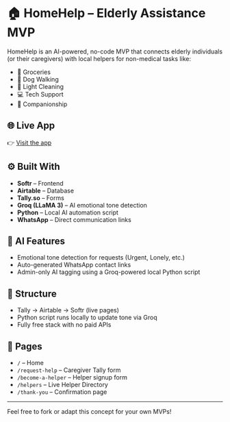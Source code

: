 # 🏠 HomeHelp – Elderly Assistance MVP

HomeHelp is an AI-powered, no-code MVP that connects elderly individuals (or their caregivers) with local helpers for non-medical tasks like:

- 🛒 Groceries
- 🐶 Dog Walking
- 🧹 Light Cleaning
- 💻 Tech Support
- 🤝 Companionship

## 🌐 Live App
👉 [Visit the app](https://your-subdomain.softr.app)

## ⚙️ Built With
- **Softr** – Frontend
- **Airtable** – Database
- **Tally.so** – Forms
- **Groq (LLaMA 3)** – AI emotional tone detection
- **Python** – Local AI automation script
- **WhatsApp** – Direct communication links

## 🤖 AI Features
- Emotional tone detection for requests (Urgent, Lonely, etc.)
- Auto-generated WhatsApp contact links
- Admin-only AI tagging using a Groq-powered local Python script

## 📂 Structure
- Tally → Airtable → Softr (live pages)
- Python script runs locally to update tone via Groq
- Fully free stack with no paid APIs

## 🔗 Pages
- `/` – Home
- `/request-help` – Caregiver Tally form
- `/become-a-helper` – Helper signup form
- `/helpers` – Live Helper Directory
- `/thank-you` – Confirmation page

---

Feel free to fork or adapt this concept for your own MVPs!
